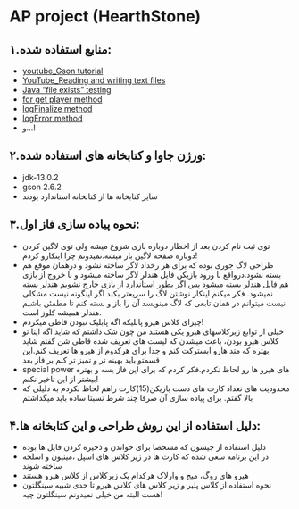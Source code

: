 ﻿AP project (HearthStone) 
====
۱.منابع استفاده شده:
------
* [youtube_Gson tutorial](https://www.youtube.com/playlist?list=PLpUMhvC6l7AOy4UEORSutzFus98n-Es_l)
* [YouTube_Reading and writing text files](https://www.youtube.com/watch?v=BxCbxfpwC7Q)
* [Java “file exists” testing](https://alvinalexander.com/java/java-file-exists-directory-exists)
* [for get player method](https://stackoverflow.com/questions/9151619/how-to-iterate-over-a-jsonobject)
* [logFinalize method](https://stackoverflow.com/questions/20039980/java-replace-line-in-text-file)
* [logError method](https://www.programiz.com/java-programming/examples/convert-stack-trace-string)
* و...!


۲.ورژن جاوا و کتابخانه های استفاده شده:
--
* jdk-13.0.2
* gson 2.6.2
* سایر کتابخانه ها از کتابخانه استاندارد بودند 



۳.نحوه پیاده سازی فاز اول:
---
* توی ثبت نام کردن بعد از اخطار دوباره بازی شروع میشه ولی توی لاگین کردن دوباره صفحه لاگین باز میشه.نمیدونم چرا اینکارو کردم!
* طراحی لاگ جوری بوده که برای هر رخداد لاگر ساخته نشود و درهمان موقع هم بسته نشود.درواقع با ورود بازیکن فایل هندلر لاگر ساخته میشود و با خروج از بازی هم فایل هندلر بسته میشود پس اگر بطور استاندارد از بازی خارج نشویم هندلر بسته نمیشود.
فکر میکنم اینکار نوشتن لاگ را سریعتر بکند اگر اینگونه نیست مشکلی نیست میتوانم در همان تابعی که لاگ مینویسد آن را باز و بسته کنم تا مطمئن باشیم هندلر همیشه کلوز است.
* چیزای کلاس هیرو پابلیکه اگه پابلیک نبودن قاطی میکردم!
* خیلی از توابع زیرکلاسهای هیرو یکی هستند من چون شک داشتم که شاید اگه اینا تو کلاس هیرو بودن، باعث میشدن که لیست های تعریف شده قاطی شن گفتم شاید بهتره که متد هارو ابسترکت کنم و جدا برای هرکدوم از هیرو ها تعریف کنم.این قسمتو باید بهینه تر و تمیز تر کنم بر فاز بعد
* special power های هیرو ها رو لحاظ نکردم.فکر کردم که برای این فاز بسه و بهتره بیشتر از این تاخیر نکنم!
* محدودیت های تعداد کارت های دست بازیکن(15)کارت راهم لحاظ نکردم به دلیلی که بالا گفتم. برای پیاده سازی آن صرفا چند شرط نسبتا ساده باید میگذاشتم

۴.دلیل استفاده از این روش طراحی و این کتابخانه ها:
----
* دلیل استفاده از جیسون که مشخصا برای خواندن و ذخیره کردن فایل ها بوده
* در این برنامه سعی شده که کارت ها در زیر کلاس های اسپل ،‌مینیون و اسلحه ساخته شوند
* هیرو های روگ، میج و وارلاک هرکدام یک زیرکلاس از کلاس هیرو هستند
* نحوه استفاده از کلاس پلیر و زیر کلاس های کلاس هیرو تا حدی شبیه سینگلتون هست البته من خیلی نمیدونم سینگلتون چیه!
